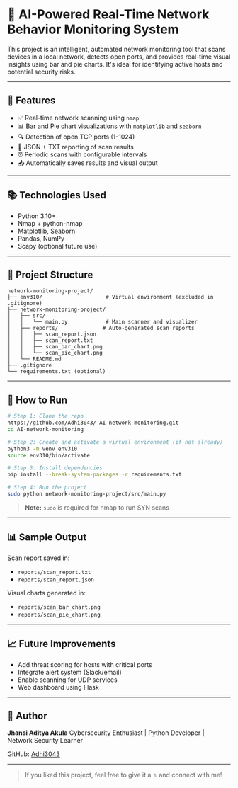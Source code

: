 # 🚀 AI-Powered Real-Time Network Behavior Monitoring System

This project is an intelligent, automated network monitoring tool that scans devices in a local network, detects open ports, and provides real-time visual insights using bar and pie charts. It's ideal for identifying active hosts and potential security risks.

---

## 🔧 Features

* ✅ Real-time network scanning using `nmap`
* 📊 Bar and Pie chart visualizations with `matplotlib` and `seaborn`
* 🔍 Detection of open TCP ports (1-1024)
* 📑 JSON + TXT reporting of scan results
* ⏰ Periodic scans with configurable intervals
* 📤 Automatically saves results and visual output

---

## 📚 Technologies Used

* Python 3.10+
* Nmap + python-nmap
* Matplotlib, Seaborn
* Pandas, NumPy
* Scapy (optional future use)

---

## 📂 Project Structure

```
network-monitoring-project/
├── env310/                    # Virtual environment (excluded in .gitignore)
├── network-monitoring-project/
│   ├── src/
│   │   └── main.py            # Main scanner and visualizer
│   ├── reports/              # Auto-generated scan reports
│   │   ├── scan_report.json
│   │   ├── scan_report.txt
│   │   ├── scan_bar_chart.png
│   │   └── scan_pie_chart.png
│   └── README.md
├── .gitignore
└── requirements.txt (optional)
```

---

## 🚀 How to Run

```bash
# Step 1: Clone the repo
https://github.com/Adhi3043/-AI-network-monitoring.git
cd AI-network-monitoring

# Step 2: Create and activate a virtual environment (if not already)
python3 -m venv env310
source env310/bin/activate

# Step 3: Install dependencies
pip install --break-system-packages -r requirements.txt

# Step 4: Run the project
sudo python network-monitoring-project/src/main.py
```

> **Note:** `sudo` is required for nmap to run SYN scans

---

## 📊 Sample Output

Scan report saved in:

* `reports/scan_report.txt`
* `reports/scan_report.json`

Visual charts generated in:

* `reports/scan_bar_chart.png`
* `reports/scan_pie_chart.png`

---

## 📈 Future Improvements

* Add threat scoring for hosts with critical ports
* Integrate alert system (Slack/email)
* Enable scanning for UDP services
* Web dashboard using Flask

---

## 👤 Author

**Jhansi Aditya Akula**
Cybersecurity Enthusiast | Python Developer | Network Security Learner

GitHub: [Adhi3043](https://github.com/Adhi3043)

---

> If you liked this project, feel free to give it a ⭐ and connect with me!

